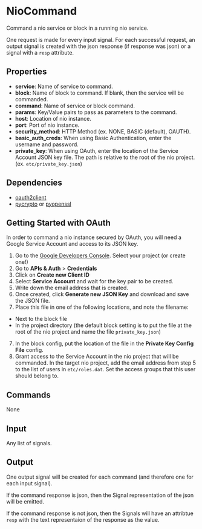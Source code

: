 NioCommand
===========
Command a nio service or block in a running nio service.

One request is made for every input signal. For each successful request, an output signal is created with the json response (if response was json) or a signal with a `resp` attribute.

Properties
--------------
-   **service**: Name of service to command.
-   **block**: Name of block to command. If blank, then the service will be commanded.
-   **command**: Name of service or block command.
-   **params**: Key/Value pairs to pass as parameters to the command.
-   **host**: Location of nio instance.
-   **port**: Port of nio instance.
-   **security_method**: HTTP Method (ex. NONE, BASIC (default), OAUTH).
-   **basic_auth_creds**: When using Basic Authentication, enter the username and password.
-   **private_key**: When using OAuth, enter the location of the Service Account JSON key file. The path is relative to the root of the nio project. (ex. `etc/private_key.json`)

Dependencies
----------------
- [oauth2client](https://github.com/google/oauth2client)
- [pycrypto](https://pypi.python.org/pypi/pycrypto) or [pyopenssl](https://pypi.python.org/pypi/pyOpenSSL)

## Getting Started with OAuth

In order to command a nio instance secured by OAuth, you will need a Google Service Account and access to its JSON key.

1. Go to the [Google Developers Console](https://console.developers.google.com/). Select your project (or create one!)
2. Go to **APIs & Auth** > **Credentials**
3. Click on **Create new Client ID**
4. Select **Service Account** and wait for the key pair to be created.
5. Write down the email address that is created.
5. Once created, click **Generate new JSON Key** and download and save the JSON file. 
6. Place this file in one of the following locations, and note the filename:
  - Next to the block file
  - In the project directory (the default block setting is to put the file at the root of the nio project and name the file `private_key.json`)
7. In the block config, put the location of the file in the **Private Key Config File** config.
8. Grant access to the Service Account in the nio project that will be commanded. In the target nio project, add the email address from step 5 to the list of users in `etc/roles.dat`. Set the access groups that this user should belong to.

Commands
----------------
None

Input
-------
Any list of signals.

Output
---------
One output signal will be created for each command (and therefore one for each input signal).

If the command response is json, then the Signal representation of the json will be emitted.

If the command response is not json, then the Signals will have an attribtue `resp` with the text representaion of the response as the value.

